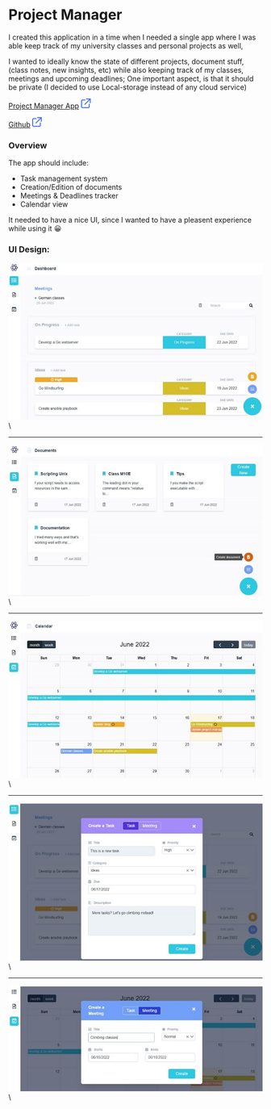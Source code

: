 # Project Manager

I created this application in a time when I needed a single app where I was able keep track of my university classes and personal projects as well,

I wanted to ideally know the state of different projects,
document stuff, (class notes, new insights, etc) while
also keeping track of my classes, meetings and upcoming deadlines;
One important aspect, is that it should be private (I decided to use Local-storage instead of any cloud service)

[Project Manager App](https://danielratmiroff.github.io/project-management/#/) ![Visit App](https://raw.githubusercontent.com/Danielratmiroff/myblog/master/images/linkicon.svg)

[Github](https://danielratmiroff.github.io/project-management/) ![Github](https://raw.githubusercontent.com/Danielratmiroff/myblog/master/images/linkicon.svg)

### Overview

The app should include:

- Task management system
- Creation/Edition of documents
- Meetings & Deadlines tracker
- Calendar view

It needed to have a nice UI, since I wanted to have a pleasent experience while using it 😀

### UI Design:

![Dashboard](https://raw.githubusercontent.com/Danielratmiroff/myblog/master/images/projectmanager/dashboard.jpg)\

---

![Documents](https://raw.githubusercontent.com/Danielratmiroff/myblog/master/images/projectmanager/documents.jpg)\

---

![Calendar](https://raw.githubusercontent.com/Danielratmiroff/myblog/master/images/projectmanager/calendar.jpg)\

---

![New task](https://raw.githubusercontent.com/Danielratmiroff/myblog/master/images/projectmanager/newtask.jpg)\

---

![New meeting](https://raw.githubusercontent.com/Danielratmiroff/myblog/master/images/projectmanager/newmeeting.jpg)\
